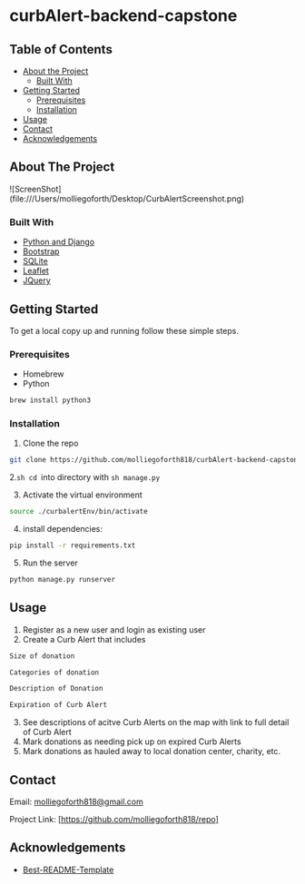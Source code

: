# curbAlert-backend-capstone
## Table of Contents

* [About the Project](#about-the-project)
  * [Built With](#built-with)
* [Getting Started](#getting-started)
  * [Prerequisites](#prerequisites)
  * [Installation](#installation)
* [Usage](#usage)
* [Contact](#contact)
* [Acknowledgements](#acknowledgements)



<!-- ABOUT THE PROJECT -->
## About The Project

![ScreenShot] (file:///Users/molliegoforth/Desktop/CurbAlertScreenshot.png)

### Built With

* [Python and Django]()
* [Bootstrap]()
* [SQLite]()
* [Leaflet]()
* [JQuery]()



<!-- GETTING STARTED -->
## Getting Started

To get a local copy up and running follow these simple steps.

### Prerequisites
* Homebrew
* Python
```sh
brew install python3
```

### Installation
 
1. Clone the repo
```sh
git clone https://github.com/molliegoforth818/curbAlert-backend-capstone
```
2.```sh cd ```into directory with ```sh manage.py```

3. Activate the virtual environment
```sh
source ./curbalertEnv/bin/activate
```
4. install dependencies:
```sh
pip install -r requirements.txt
```
5. Run the server
```sh
python manage.py runserver
```



<!-- USAGE EXAMPLES -->
## Usage
1. Register as a new user and login as existing user
2. Create a Curb Alert that includes 
```sh
Size of donation
```
```sh
Categories of donation
```
```sh
Description of Donation
```
```sh
Expiration of Curb Alert
```
3. See descriptions of acitve Curb Alerts on the map with link to full detail of Curb Alert 
4. Mark donations as needing pick up on expired Curb Alerts 
5. Mark donations as hauled away to local donation center, charity, etc. 


<!-- CONTACT -->
## Contact

Email: molliegoforth818@gmail.com

Project Link: [https://github.com/molliegoforth818/repo]



<!-- ACKNOWLEDGEMENTS -->
## Acknowledgements

* [Best-README-Template]()





